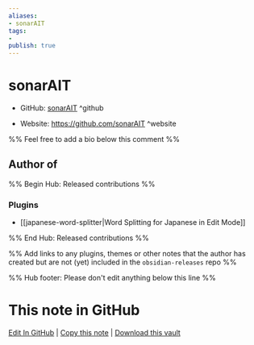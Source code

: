 ```yaml
---
aliases:
- sonarAIT
tags:
- 
publish: true
---
```


# sonarAIT

- GitHub: [sonarAIT](https://github.com/sonarAIT/) ^github
<!-- - Discord: `@` ^discord-->
- Website: <https://github.com/sonarAIT> ^website
<!-- - [[Publish sites|Publish site]]: ^publish-->

%% Feel free to add a bio below this comment %%


## Author of

%% Begin Hub: Released contributions %%
### Plugins
- [[japanese-word-splitter|Word Splitting for Japanese in Edit Mode]]

%% End Hub: Released contributions %%

%% Add links to any plugins, themes or other notes that the author has created but are not (yet) included in the `obsidian-releases` repo %%

<!--
### Unlisted plugins
-->

<!--
### Others
-->

<!--
## Sponsor this author
-->

<!-- - [[GitHub sponsors]]: [Sponsor @sonarAIT on GitHub Sponsors](https://github.com/sponsors/sonarAIT) ^github-sponsor-->
<!-- - [[Buy me a coffee]]: <https://> ^buy-me-a-coffee-->
<!-- - [[PayPal]]: <https://> ^paypal-->
<!-- - [[Patreon]]: <https://> ^patreon-->

<!--
## Follow this author
-->

<!-- - [[YouTube Channels|On YouTube]]: <https://> ^youtube-->
<!-- - Twitter: <https://> ^twitter-->
<!-- - ... -->

%% Hub footer: Please don't edit anything below this line %%

# This note in GitHub

<span class="git-footer">[Edit In GitHub](https://github.dev/obsidian-community/obsidian-hub/blob/main/01%20-%20Community/People/sonarAIT.md "git-hub-edit-note") | [Copy this note](https://raw.githubusercontent.com/obsidian-community/obsidian-hub/main/01%20-%20Community/People/sonarAIT.md "git-hub-copy-note") | [Download this vault](https://github.com/obsidian-community/obsidian-hub/archive/refs/heads/main.zip "git-hub-download-vault") </span>
